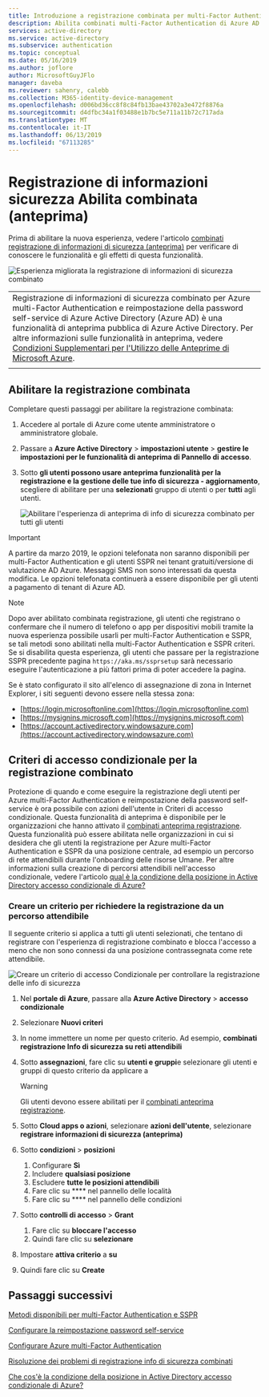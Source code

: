 ```yaml
---
title: Introduzione a registrazione combinata per multi-Factor Authentication (anteprima) - Azure Active Directory e Azure AD SSPR
description: Abilita combinati multi-Factor Authentication di Azure AD e di registrazione (anteprima) di reimpostazione della password self-service
services: active-directory
ms.service: active-directory
ms.subservice: authentication
ms.topic: conceptual
ms.date: 05/16/2019
ms.author: joflore
author: MicrosoftGuyJFlo
manager: daveba
ms.reviewer: sahenry, calebb
ms.collection: M365-identity-device-management
ms.openlocfilehash: d006bd36cc8f8c84fb13bae43702a3e472f8876a
ms.sourcegitcommit: d4dfbc34a1f03488e1b7bc5e711a11b72c717ada
ms.translationtype: MT
ms.contentlocale: it-IT
ms.lasthandoff: 06/13/2019
ms.locfileid: "67113285"
---
```

# <a name="enable-combined-security-information-registration-preview"></a>Registrazione di informazioni sicurezza Abilita combinata (anteprima)

Prima di abilitare la nuova esperienza, vedere l'articolo [combinati registrazione di informazioni di sicurezza (anteprima)](concept-registration-mfa-sspr-combined.md) per verificare di conoscere le funzionalità e gli effetti di questa funzionalità.

![Esperienza migliorata la registrazione di informazioni di sicurezza combinato](media/howto-registration-mfa-sspr-combined/combined-security-info-more-required.png)

|     |
| --- |
| Registrazione di informazioni di sicurezza combinato per Azure multi-Factor Authentication e reimpostazione della password self-service di Azure Active Directory (Azure AD) è una funzionalità di anteprima pubblica di Azure Active Directory. Per altre informazioni sulle funzionalità in anteprima, vedere [Condizioni Supplementari per l'Utilizzo delle Anteprime di Microsoft Azure](https://azure.microsoft.com/support/legal/preview-supplemental-terms/).|
|     |

## <a name="enable-combined-registration"></a>Abilitare la registrazione combinata

Completare questi passaggi per abilitare la registrazione combinata:

1. Accedere al portale di Azure come utente amministratore o amministratore globale.
2. Passare a **Azure Active Directory** > **impostazioni utente** > **gestire le impostazioni per le funzionalità di anteprima di Pannello di accesso**.
3. Sotto **gli utenti possono usare anteprima funzionalità per la registrazione e la gestione delle tue info di sicurezza - aggiornamento**, scegliere di abilitare per una **selezionati** gruppo di utenti o per **tutti** agli utenti.

   ![Abilitare l'esperienza di anteprima di info di sicurezza combinato per tutti gli utenti](media/howto-registration-mfa-sspr-combined/combined-security-info-enable.png)

> [!IMPORTANT]
> A partire da marzo 2019, le opzioni telefonata non saranno disponibili per multi-Factor Authentication e gli utenti SSPR nei tenant gratuiti/versione di valutazione AD Azure. Messaggi SMS non sono interessati da questa modifica. Le opzioni telefonata continuerà a essere disponibile per gli utenti a pagamento di tenant di Azure AD.

> [!NOTE]
> Dopo aver abilitato combinata registrazione, gli utenti che registrano o confermare che il numero di telefono o app per dispositivi mobili tramite la nuova esperienza possibile usarli per multi-Factor Authentication e SSPR, se tali metodi sono abilitati nella multi-Factor Authentication e SSPR criteri. Se si disabilita questa esperienza, gli utenti che passare per la registrazione SSPR precedente pagina `https://aka.ms/ssprsetup` sarà necessario eseguire l'autenticazione a più fattori prima di poter accedere la pagina.

Se è stato configurato il sito all'elenco di assegnazione di zona in Internet Explorer, i siti seguenti devono essere nella stessa zona:

* [https://login.microsoftonline.com](https://login.microsoftonline.com)
* [https://mysignins.microsoft.com](https://mysignins.microsoft.com)
* [https://account.activedirectory.windowsazure.com](https://account.activedirectory.windowsazure.com)

## <a name="conditional-access-policies-for-combined-registration"></a>Criteri di accesso condizionale per la registrazione combinato

Protezione di quando e come eseguire la registrazione degli utenti per Azure multi-Factor Authentication e reimpostazione della password self-service è ora possibile con azioni dell'utente in Criteri di accesso condizionale. Questa funzionalità di anteprima è disponibile per le organizzazioni che hanno attivato il [combinati anteprima registrazione](../authentication/concept-registration-mfa-sspr-combined.md). Questa funzionalità può essere abilitata nelle organizzazioni in cui si desidera che gli utenti la registrazione per Azure multi-Factor Authentication e SSPR da una posizione centrale, ad esempio un percorso di rete attendibili durante l'onboarding delle risorse Umane. Per altre informazioni sulla creazione di percorsi attendibili nell'accesso condizionale, vedere l'articolo [qual è la condizione della posizione in Active Directory accesso condizionale di Azure?](../conditional-access/location-condition.md#named-locations)

### <a name="create-a-policy-to-require-registration-from-a-trusted-location"></a>Creare un criterio per richiedere la registrazione da un percorso attendibile

Il seguente criterio si applica a tutti gli utenti selezionati, che tentano di registrare con l'esperienza di registrazione combinato e blocca l'accesso a meno che non sono connessi da una posizione contrassegnata come rete attendibile.

![Creare un criterio di accesso Condizionale per controllare la registrazione delle info di sicurezza](media/howto-registration-mfa-sspr-combined/conditional-access-register-security-info.png)

1. Nel **portale di Azure**, passare alla **Azure Active Directory** > **accesso condizionale**
1. Selezionare **Nuovi criteri**
1. In nome immettere un nome per questo criterio. Ad esempio, **combinati registrazione Info di sicurezza su reti attendibili**
1. Sotto **assegnazioni**, fare clic su **utenti e gruppi**e selezionare gli utenti e gruppi di questo criterio da applicare a

   > [!WARNING]
   > Gli utenti devono essere abilitati per il [combinati anteprima registrazione](../authentication/howto-registration-mfa-sspr-combined.md).

1. Sotto **Cloud apps o azioni**, selezionare **azioni dell'utente**, selezionare **registrare informazioni di sicurezza (anteprima)**
1. Sotto **condizioni** > **posizioni**
   1. Configurare **Sì**
   1. Includere **qualsiasi posizione**
   1. Escludere **tutte le posizioni attendibili**
   1. Fare clic su **** nel pannello delle località
   1. Fare clic su **** nel pannello delle condizioni
1. Sotto **controlli di accesso** > **Grant**
   1. Fare clic su **bloccare l'accesso**
   1. Quindi fare clic su **selezionare**
1. Impostare **attiva criterio** a **su**
1. Quindi fare clic su **Create**

## <a name="next-steps"></a>Passaggi successivi

[Metodi disponibili per multi-Factor Authentication e SSPR](concept-authentication-methods.md)

[Configurare la reimpostazione password self-service](howto-sspr-deployment.md)

[Configurare Azure multi-Factor Authentication](howto-mfa-getstarted.md)

[Risoluzione dei problemi di registrazione info di sicurezza combinati](howto-registration-mfa-sspr-combined-troubleshoot.md)

[Che cos'è la condizione della posizione in Active Directory accesso condizionale di Azure?](../conditional-access/location-condition.md)

